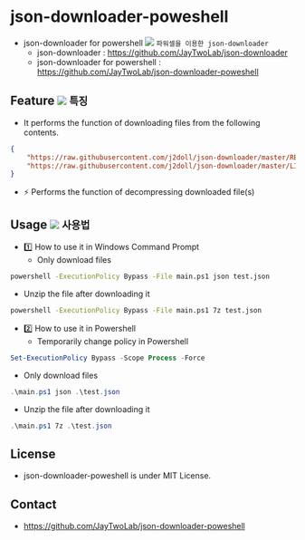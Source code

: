 # json-downloader-poweshell

- json-downloader for powershell <img src="https://j2doll.github.io/j2doll/img/kr.png" /> ```파워셀을 이용한 json-downloader```
   - json-downloader : https://github.com/JayTwoLab/json-downloader
   - json-downloader for powershell : https://github.com/JayTwoLab/json-downloader-poweshell

## Feature <img src="https://j2doll.github.io/j2doll/img/kr.png" /> ```특징```
- It performs the function of downloading files from the following contents.
```json
{
	"https://raw.githubusercontent.com/j2doll/json-downloader/master/README.md" : "README.md" ,
	"https://raw.githubusercontent.com/j2doll/json-downloader/master/LICENSE" : "LICENSE" 
}
```
- :zap: Performs the function of decompressing downloaded file(s)

## Usage <img src="https://j2doll.github.io/j2doll/img/kr.png" /> ```사용법```

- :one: How to use it in Windows Command Prompt
   - Only download files
```cmd
powershell -ExecutionPolicy Bypass -File main.ps1 json test.json
```
   - Unzip the file after downloading it
```cmd
powershell -ExecutionPolicy Bypass -File main.ps1 7z test.json
``` 

- :two: How to use it in Powershell
   - Temporarily change policy in Powershell
```ps1
Set-ExecutionPolicy Bypass -Scope Process -Force
``` 
   - Only download files
```ps1
.\main.ps1 json .\test.json
```
   - Unzip the file after downloading it
```ps1
.\main.ps1 7z .\test.json
``` 

## License
- json-downloader-poweshell is under MIT License.

## Contact 
- https://github.com/JayTwoLab/json-downloader-poweshell
